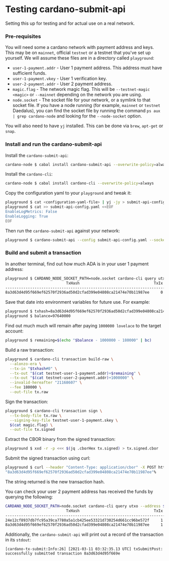 # Testing cardano-submit-api

Setting this up for testing and for actual use on a real network.


### Pre-requisites

You will need some a cardano network with payment address and keys.  This may be on `mainnet`, official `testnet`
or a testnet that you've set up yourself.  We will assume these files are in a directory called `playground`:

* `user-1-payment.addr` - User 1 payment address.  This address must have sufficient funds.
* `user-1-payment.vkey` - User 1 verification key.
* `user-2-payment.addr` - User 2 payment address.
* `magic.flag` - The network magic flag.  This will be `--testnet-magic <magic>` or `--mainnet`
  depending on the network you are using.
* `node.socket` - The socket file for your network, or a symlink to that socket file.  If you
  have a node running (for example, `mainnet` or `testnet` Daedalus), you can find the socket file
  by running the command `ps aux | grep cardano-node` and looking for the `--node-socket` option.

You will also need to have `yj` installed.  This can be done via `brew`, `apt-get` or `snap`.

### Install and run the cardano-submit-api

Install the `cardano-submit-api`:

```bash
cardano-node $ cabal install cardano-submit-api --overwrite-policy=always
```

Install the `cardano-cli`:

```bash
cardano-node $ cabal install cardano-cli --overwrite-policy=always
```

Copy the configuration yaml to your `playground` and tweak it:

```bash
playground $ cat <configuration-yaml-file> | yj -jy > submit-api-config.yaml
playground $ cat >> submit-api-config.yaml <<EOF
EnableLogMetrics: False
EnableLogging: True
EOF
```

Then run the `cardano-submit-api` against your network:

```bash
playground $ cardano-submit-api --config submit-api-config.yaml --socket-path node.socket --port 8090 $(cat magic.flag)
```

### Build and submit a transaction

In another terminal, find out how much ADA is in your user 1 payment address:

```bash
playground $ CARDANO_NODE_SOCKET_PATH=node.socket cardano-cli query utxo --address $(cat user-1-payment.addr)  --testnet-magic $(cat magic.flag)
                           TxHash                                 TxIx        Amount
--------------------------------------------------------------------------------------
8a3d63d4d95f669ef62570f2936ad50d2cfad399e04808ca21474e70b11987ee     0        97640000 lovelace
```

Save that date into environment variables for future use.  For example:

```bash
playground $ txhash=8a3d63d4d95f669ef62570f2936ad50d2cfad399e04808ca21474e70b11987ee
playground $ balance=97640000
```

Find out much much will remain after paying `1000000 lovelace` to the target account:

```bash
playground $ remaining=$(echo "$balance - 1000000 - 180000" | bc)
```

Build a raw transaction:

```bash
playground $ cardano-cli transaction build-raw \
  --alonzo-era \
  --tx-in "$txhash#0" \
  --tx-out "$(cat testnet-user-1-payment.addr)+$remaining" \
  --tx-out "$(cat testnet-user-2-payment.addr)+1000000" \
  --invalid-hereafter "21168607" \
  --fee 180000 \
  --out-file tx.raw
```

Sign the transaction:

```bash
playground $ cardano-cli transaction sign \
  --tx-body-file tx.raw \
  --signing-key-file testnet-user-1-payment.skey \
  $(cat magic.flag) \
  --out-file tx.signed
```

Extract the CBOR binary from the signed transaction:

```bash
playground $ xxd -r -p <<< $(jq .cborHex tx.signed) > tx.signed.cbor
```

Submit the signed transaction using curl:

```bash
playground $ curl --header "Content-Type: application/cbor" -X POST http://localhost:8090/api/submit/tx --data-binary @tx.signed.cbor
"8a3d63d4d95f669ef62570f2936ad50d2cfad399e04808ca21474e70b11987ee"%
```

The string returned is the new transaction hash.

You can check your user 2 payment address has received the funds by querying the following:

```bash
CARDANO_NODE_SOCKET_PATH=node.socket cardano-cli query utxo --address $(cat testnet-user-2-payment.addr)  --testnet-magic $(cat magic.flag)
                           TxHash                                 TxIx        Amount
--------------------------------------------------------------------------------------
24e12cf8937db7fc95a39ca7780a5a1cb425ee53321d730254d661cc96be572f     1        1000000 lovelace
8a3d63d4d95f669ef62570f2936ad50d2cfad399e04808ca21474e70b11987ee     1        1000000 lovelace
```

Additionally, the `cardano-submit-api` will print out a record of the transaction in its `stdout`:

```
[cardano-tx-submit:Info:26] [2021-03-11 03:32:35.13 UTC] txSubmitPost: successfully submitted transaction 8a3d63d4d95f669e
```

